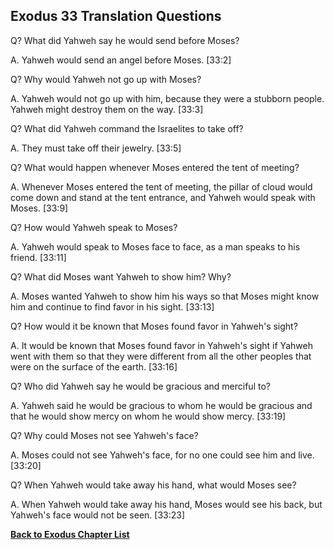 ## Exodus 33 Translation Questions ##

Q? What did Yahweh say he would send before Moses?

A. Yahweh would send an angel before Moses. [33:2]

Q? Why would Yahweh not go up with Moses?

A. Yahweh would not go up with him, because they were a stubborn people. Yahweh might destroy them on the way. [33:3]

Q? What did Yahweh command the Israelites to take off?

A. They must take off their jewelry. [33:5]

Q? What would happen whenever Moses entered the tent of meeting?

A. Whenever Moses entered the tent of meeting, the pillar of cloud would come down and stand at the tent entrance, and Yahweh would speak with Moses. [33:9]

Q? How would Yahweh speak to Moses?

A. Yahweh would speak to Moses face to face, as a man speaks to his friend. [33:11]

Q? What did Moses want Yahweh to show him? Why?

A. Moses wanted Yahweh to show him his ways so that Moses might know him and continue to find favor in his sight. [33:13]

Q? How would it be known that Moses found favor in Yahweh's sight?

A. It would be known that Moses found favor in Yahweh's sight if Yahweh went with them so that they were different from all the other peoples that were on the surface of the earth. [33:16]

Q? Who did Yahweh say he would be gracious and merciful to?

A. Yahweh said he would be gracious to whom he would be gracious and that he would show mercy on whom he would show mercy. [33:19]

Q? Why could Moses not see Yahweh's face?

A. Moses could not see Yahweh's face, for no one could see him and live. [33:20]

Q? When Yahweh would take away his hand, what would Moses see?

A. When Yahweh would take away his hand, Moses would see his back, but Yahweh's face would not be seen. [33:23]

__[Back to Exodus Chapter List](./)__

